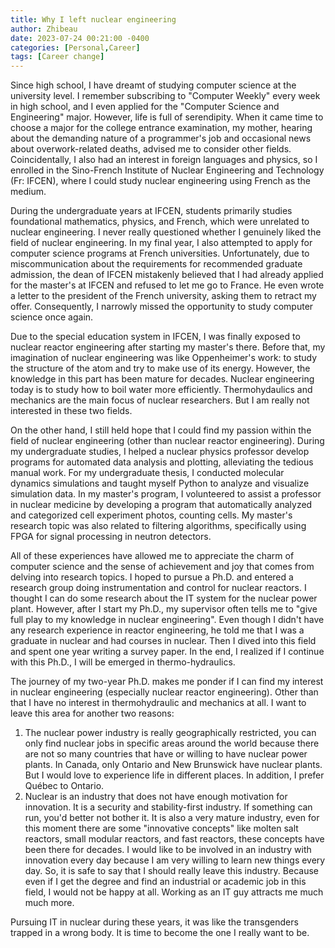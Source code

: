 ```yaml
---
title: Why I left nuclear engineering
author: Zhibeau
date: 2023-07-24 00:21:00 -0400
categories: [Personal,Career]
tags: [Career change]
---
```


Since high school, I have dreamt of studying computer science at the university level. I remember subscribing to "Computer Weekly" every week in high school, and I even applied for the "Computer Science and Engineering" major. However, life is full of serendipity. When it came time to choose a major for the college entrance examination, my mother, hearing about the demanding nature of a programmer's job and occasional news about overwork-related deaths, advised me to consider other fields. Coincidentally, I also had an interest in foreign languages and physics, so I enrolled in the Sino-French Institute of Nuclear Engineering and Technology (Fr: IFCEN), where I could study nuclear engineering using French as the medium.

During the undergraduate years at IFCEN, students primarily studies foundational mathematics, physics, and French, which were unrelated to nuclear engineering. I never really questioned whether I genuinely liked the field of nuclear engineering. In my final year, I also attempted to apply for computer science programs at French universities. Unfortunately, due to miscommunication about the requirements for recommended graduate admission, the dean of IFCEN mistakenly believed that I had already applied for the master's at IFCEN and refused to let me go to France. He even wrote a letter to the president of the French university, asking them to retract my offer. Consequently, I narrowly missed the opportunity to study computer science once again.

Due to the special education system in IFCEN, I was finally exposed to nuclear reactor engineering after starting my master's there. Before that, my imagination of nuclear engineering was like Oppenheimer's work: to study the structure of the atom and try to make use of its energy. However, the knowledge in this part has been mature for decades. Nuclear engineering today is to study how to boil water more efficiently. Thermohydaulics and mechanics are the main focus of nuclear researchers. But I am really not interested in these two fields.

On the other hand, I still held hope that I could find my passion within the field of nuclear engineering (other than nuclear reactor engineering). During my undergraduate studies, I helped a nuclear physics professor develop programs for automated data analysis and plotting, alleviating the tedious manual work. For my undergraduate thesis, I conducted molecular dynamics simulations and taught myself Python to analyze and visualize simulation data. In my master's program, I volunteered to assist a professor in nuclear medicine by developing a program that automatically analyzed and categorized cell experiment photos, counting cells. My master's research topic was also related to filtering algorithms, specifically using FPGA for signal processing in neutron detectors.

All of these experiences have allowed me to appreciate the charm of computer science and the sense of achievement and joy that comes from delving into research topics. I hoped to pursue a Ph.D. and entered a research group doing instrumentation and control for nuclear reactors. I thought I can do some research about the IT system for the nuclear power plant. However, after I start my Ph.D., my supervisor often tells me to "give full play to my knowledge in nuclear engineering". Even though I didn't have any research experience in reactor engineering, he told me that I was a graduate in nuclear and had courses in nuclear. Then I dived into this field and spent one year writing a survey paper. In the end, I realized if I continue with this Ph.D., I will be emerged in thermo-hydraulics. 

The journey of my two-year Ph.D. makes me ponder if I can find my interest in nuclear engineering (especially nuclear reactor engineering). Other than that I have no interest in thermohydraulic and mechanics at all. I want to leave this area for another two reasons: 
1. The nuclear power industry is really geographically restricted, you can only find nuclear jobs in specific areas around the world because there are not so many countries that have or willing to have nuclear power plants. In Canada, only Ontario and New Brunswick have nuclear plants. But I would love to experience life in different places. In addition, I prefer Québec to Ontario. 
2. Nuclear is an industry that does not have enough motivation for innovation. It is a security and stability-first industry. If something can run, you'd better not bother it. It is also a very mature industry, even for this moment there are some "innovative concepts" like molten salt reactors, small modular reactors, and fast reactors, these concepts have been there for decades. I would like to be involved in an industry with innovation every day because I am very willing to learn new things every day.
So, it is safe to say that I should really leave this industry. Because even if I get the degree and find an industrial or academic job in this field, I would not be happy at all. Working as an IT guy attracts me much much more.

Pursuing IT in nuclear during these years, it was like the transgenders trapped in a wrong body. It is time to become the one I really want to be.
